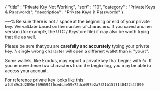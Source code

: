 {
"title"       : "Private Key Not Working",
"sort"        : "10",
"category"    : "Private Keys & Passwords",
"description" : "Private Keys & Passwords"
}

---%
Be sure there is not a space at the beginning or end of your private key. We validate based on the number of characters. If you saved another version (for example, the UTC / Keystore file) it may also be worth trying that file as well.

Please be sure that you are **carefully and accurately** typing your private key. A single wrong character will open a different wallet than is "yours".

Some wallets, like Exodus, may export a private key that begins with `0x`. If you remove these two characters from the beginning, you may be able to access your account.

For reference private key looks like this: `afdfd9c3d2095ef696594f6cedcae59e72dcd697e2a7521b1578140422a4f890`
